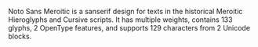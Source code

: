 Noto Sans Meroitic is a sanserif design for texts in the historical Meroitic Hieroglyphs and Cursive scripts. It has multiple weights, contains 133 glyphs, 2 OpenType features, and supports 129 characters from 2 Unicode blocks.